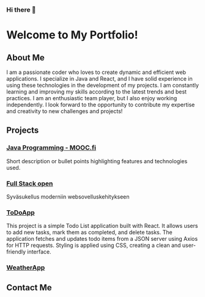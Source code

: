 ### Hi there 👋
# Welcome to My Portfolio!

## About Me
I am a passionate coder who loves to create dynamic and efficient web applications. I specialize in Java and React, and I have solid experience in using these technologies in the development of my projects. I am constantly learning and improving my skills according to the latest trends and best practices. I am an enthusiastic team player, but I also enjoy working independently. I look forward to the opportunity to contribute my expertise and creativity to new challenges and projects!

## Projects


### [Java Programming - MOOC.fi](https://github.com/Shahtaa/hbc-java23S)
Short description or bullet points highlighting features and technologies used.

### [Full Stack open](https://github.com/Shahtaa/hy-fullstack-part-1)
Syväsukellus moderniin websovelluskehitykseen

### [ToDoApp](https://github.com/Shahtaa/todoapp)


This project is a simple Todo List application built with React. It allows users to add new tasks, mark them as completed, and delete tasks. The application fetches and updates todo items from a JSON server using Axios for HTTP requests. Styling is applied using CSS, creating a clean and user-friendly interface.

### [WeatherApp](https://shahtaa.github.io/WeatherApp/)
## Contact Me

